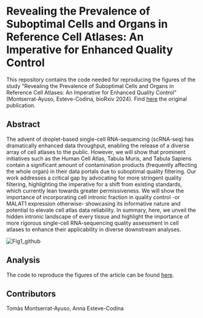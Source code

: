 # Revealing the Prevalence of Suboptimal Cells and Organs in Reference Cell Atlases: An Imperative for Enhanced Quality Control

This repository contains the code needed for reproducing the figures of the study "Revealing the Prevalence of Suboptimal Cells and Organs in Reference Cell Atlases: An Imperative for Enhanced Quality Control" (Montserrat-Ayuso, Esteve-Codina, bioRxiv 2024). Find [here]() the original publication.

## Abstract
The advent of droplet-based single-cell RNA-sequencing (scRNA-seq) has dramatically enhanced data throughput, enabling the release of a diverse array of cell atlases to the public. However, we will show that prominent initiatives such as the Human Cell Atlas, Tabula Muris, and Tabula Sapiens contain a significant amount of contamination products (frequently affecting the whole organ) in their data portals due to suboptimal quality filtering. Our work addresses a critical gap by advocating for more stringent quality filtering, highlighting the imperative for a shift from existing standards, which currently lean towards greater permissiveness. We will show the importance of incorporating cell intronic fraction in quality control -or MALAT1 expression otherwise- showcasing its informative nature and potential to elevate cell atlas data reliability. In summary, here, we unveil the hidden intronic landscape of every tissue and highlight the importance of more rigorous single-cell RNA-sequencing quality assessment in cell atlases to enhance their applicability in diverse downstream analyses.

![Fig1_github](https://github.com/funcgen/single_cell_atlases_quality_assessment/assets/81637440/c94a5f8c-ec95-4d71-a830-ddd37442784e)

## Analysis
The code to reproduce the figures of the article can be found [here](https://github.com/funcgen/single_cell_atlas_quality_assessment/tree/main/code_figures).

## Contributors
Tomàs Montserrat-Ayuso, Anna Esteve-Codina

